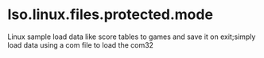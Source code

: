 # Iso.linux.files.protected.mode
Linux sample load data like score tables to games and save it on exit;simply load data using a com file to load the com32
